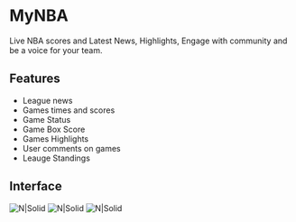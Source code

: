 # MyNBA
Live NBA scores and Latest News, Highlights, Engage with community and be a voice for your team.


## Features

- League news
- Games times and scores
- Game Status
- Game Box Score
- Games Highlights
- User comments on games
- Leauge Standings

## Interface

![N|Solid](https://i.imgur.com/d58yv7W.png?1)
![N|Solid](https://i.imgur.com/OhLfes8.png?1)
![N|Solid](https://i.imgur.com/Qr4hokT.png?1)
